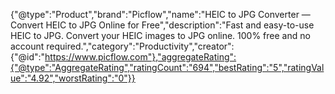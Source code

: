 {"@type":"Product","brand":"Picflow","name":"HEIC to JPG Converter — Convert HEIC to JPG Online for Free","description":"Fast and easy-to-use HEIC to JPG. Convert your HEIC images to JPG online. 100% free and no account required.","category":"Productivity","creator":{"@id":"https://www.picflow.com"},"aggregateRating":{"@type":"AggregateRating","ratingCount":"694","bestRating":"5","ratingValue":"4.92","worstRating":"0"}}